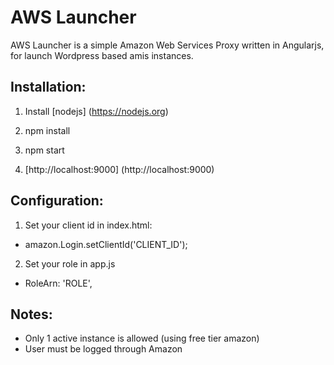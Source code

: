 # AWS Launcher

AWS Launcher is a simple Amazon Web Services Proxy written in Angularjs, for launch Wordpress based amis instances.

## Installation:

1) Install [nodejs] (https://nodejs.org)

2) npm install

3) npm start

4) [http://localhost:9000] (http://localhost:9000)


## Configuration:

1) Set your client id in index.html:
- amazon.Login.setClientId('CLIENT_ID');

2) Set your role in app.js
- RoleArn: 'ROLE',


## Notes:

- Only 1 active instance is allowed (using free tier amazon)
- User must be logged through Amazon
